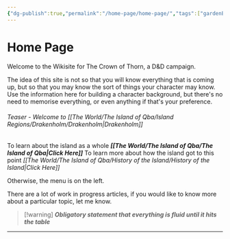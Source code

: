 ```yaml
---
{"dg-publish":true,"permalink":"/home-page/home-page/","tags":["gardenEntry"]}
---
```


# Home Page

Welcome to the Wikisite for The Crown of Thorn, a D&D campaign.

The idea of this site is not so that you will know everything that is coming up, but so that you may know the sort of things your character may know. Use the information here for building a character background, but there's no need to memorise everything, or even anything if that's your preference.

###### Teaser - Welcome to [[The World/The Island of Qba/Island Regions/Drakenholm/Drakenholm\|Drakenholm]]

To learn about the island as a whole ***[[The World/The Island of Qba/The Island of Qba\|Click Here]]***
To learn more about how the island got to this point *[[The World/The Island of Qba/History of the Island/History of the Island\|Click Here]]*

Otherwise, the menu is on the left.

There are a lot of work in progress articles, if you would like to know more about a particular topic, let me know.
>[!warning] ***Obligatory statement that everything is fluid until it hits the table***
















---
